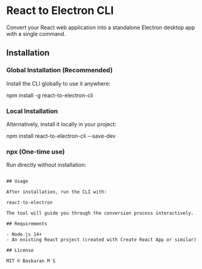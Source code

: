 # React to Electron CLI

Convert your React web application into a standalone Electron desktop app with a single command.

## Installation

### Global Installation (Recommended)

Install the CLI globally to use it anywhere:

npm install -g react-to-electron-cli

### Local Installation

Alternatively, install it locally in your project:

npm install react-to-electron-cli --save-dev

### npx (One-time use)

Run directly without installation:

```

## Usage

After installation, run the CLI with:

react-to-electron

The tool will guide you through the conversion process interactively.

## Requirements

- Node.js 14+
- An existing React project (created with Create React App or similar)

## License

MIT © Baskaran M S
```
